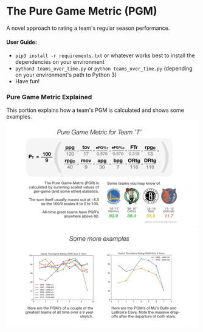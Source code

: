 # The Pure Game Metric (PGM)
A novel approach to rating a team's regular season performance.



#### User Guide:

- `pip3 install -r requirements.txt` or whatever works best to install the dependencies on your environment
- `python3 teams_over_time.py` or `python teams_over_time.py` (depending on your environment's path to Python 3)
- Have fun!

### Pure Game Metric Explained
This portion explains how a team's PGM is calculated and shows some examples.
![great teams](img/pgm.png?raw=true "great teams")
![departure of goats](img/pgm2.png?raw=true "goats leaving")
